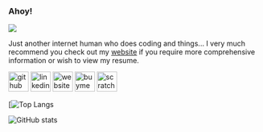 ### Ahoy!
![](https://searx.info/image_proxy?url=https%3A%2F%2Ftse1.mm.bing.net%2Fth%3Fid%3DOIP.eGdbhOw0VOyUua6TyUvjDgHaHa%26pid%3D15.1&h=307b45d7636c6d9f8ad89d05d50a393c4887217986674391a8584cce245200a4)

Just another internet human who does coding and things... I very much recommend you check out my [website](https://declanchidlow.github.io) if you require more comprehensive information or wish to view my resume.



[<img src='https://cdn.jsdelivr.net/npm/simple-icons@3.0.1/icons/github.svg' alt='github' height='40'>](https://github.com/DeclanChidlow)  [<img src='https://cdn.jsdelivr.net/npm/simple-icons@3.0.1/icons/linkedin.svg' alt='linkedin' height='40'>](https://www.linkedin.com/in/declan-chidlow/)  [<img src='https://cdn.jsdelivr.net/npm/simple-icons@3.0.1/icons/icloud.svg' alt='website' height='40'>](https://declanchidlow.github.io/)  [<img src='https://cdn.jsdelivr.net/npm/simple-icons@3.0.1/icons/buymeacoffee.svg' alt='buymeacoffee' height='40'>](https://www.buymeacoffee.com/ValenceTheHuman)  [<img src='https://cdn.jsdelivr.net/npm/simple-icons@3.0.1/icons/scratch.svg' alt='scratch' height='40'>](https://scratch.mit.edu/users/ValenceTheHuman/)  

[![Top Langs](https://github-readme-stats.vercel.app/api/top-langs/?username=DeclanChidlow&theme=dark&show_icons=true)

![GitHub stats](https://github-readme-stats.vercel.app/api?username=DeclanChidlow&theme=dark&show_icons=true&count_private=true)  
